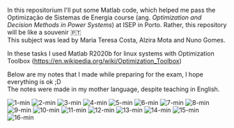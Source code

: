 In this repositorium I'll put some Matlab code, which helped me pass the Optimização de Sistemas de Energia course (ang. *Optimization and Decision Methods in Power Systems*) at ISEP in Porto. Rather, this repository will be like a souvenir 🇵🇹 <br/>
This subject was lead by Maria Teresa Costa, Alzira Mota and Nuno Gomes.

In these tasks I used Matlab R2020b for linux systems with Optimization Toolbox (https://en.wikipedia.org/wiki/Optimization_Toolbox)

Below are my notes that I made while preparing for the exam, I hope everything is ok ;D <br/>
The notes were made in my mother language, despite teaching in English. <br/>

![1-min](https://user-images.githubusercontent.com/43972902/123512313-13707c00-d687-11eb-81af-95962288bc53.jpg)
![2-min](https://user-images.githubusercontent.com/43972902/123512324-1e2b1100-d687-11eb-81f0-17d87455a801.jpg)
![3-min](https://user-images.githubusercontent.com/43972902/123512326-1ec3a780-d687-11eb-8474-6f18bd15cbc9.jpg)
![4-min](https://user-images.githubusercontent.com/43972902/123512327-1f5c3e00-d687-11eb-8f0b-ac5b9a137027.jpg)
![5-min](https://user-images.githubusercontent.com/43972902/123512328-1f5c3e00-d687-11eb-87ad-f62401fdd43c.jpg)
![6-min](https://user-images.githubusercontent.com/43972902/123512329-1ff4d480-d687-11eb-834e-aad4f24e391b.jpg)
![7-min](https://user-images.githubusercontent.com/43972902/123512331-1ff4d480-d687-11eb-914d-f3718ad2c8b6.jpg)
![8-min](https://user-images.githubusercontent.com/43972902/123512332-208d6b00-d687-11eb-9987-bab7901c7e6f.jpg)
![9-min](https://user-images.githubusercontent.com/43972902/123512333-21260180-d687-11eb-8171-f404c26a6eae.jpg)
![10-min](https://user-images.githubusercontent.com/43972902/123512335-21260180-d687-11eb-9120-b0e671df2913.jpg)
![11-min](https://user-images.githubusercontent.com/43972902/123512336-21be9800-d687-11eb-910d-828c9b399a7f.jpg)
![12-min](https://user-images.githubusercontent.com/43972902/123512337-22572e80-d687-11eb-8268-a8dbd5b9aed6.jpg)
![13-min](https://user-images.githubusercontent.com/43972902/123512338-22572e80-d687-11eb-95da-eb0014f4c5f8.jpg)
![14-min](https://user-images.githubusercontent.com/43972902/123512339-22efc500-d687-11eb-946f-3da91454a027.jpg)
![15-min](https://user-images.githubusercontent.com/43972902/123512340-22efc500-d687-11eb-91d7-da5f9b29d17b.jpg)
![16-min](https://user-images.githubusercontent.com/43972902/123512341-23885b80-d687-11eb-9461-befe56d97ddc.jpg)

